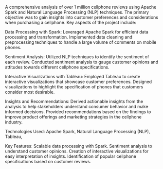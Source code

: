 A comprehensive analysis of over 1 million cellphone reviews using Apache Spark and Natural Language Processing (NLP) techniques. The primary objective was to gain insights into customer preferences and considerations when purchasing a cellphone. Key aspects of the project include:

Data Processing with Spark:
Leveraged Apache Spark for efficient data processing and transformation.
Implemented data cleaning and preprocessing techniques to handle a large volume of comments on mobile phones.

Sentiment Analysis:
Utilized NLP techniques to identify the sentiment of each review.
Conducted sentiment analysis to gauge customer opinions and attitudes towards different cellphone specifications.

Interactive Visualizations with Tableau:
Employed Tableau to create interactive visualizations that showcase customer preferences.
Designed visualizations to highlight the specification of phones that customers consider most desirable.

Insights and Recommendations:
Derived actionable insights from the analysis to help stakeholders understand consumer behavior and make informed decisions.
Provided recommendations based on the findings to improve product offerings and marketing strategies in the cellphone industry.

Technologies Used:
Apache Spark,
Natural Language Processing (NLP),
Tableau,

Key Features:
Scalable data processing with Spark.
Sentiment analysis to understand customer opinions.
Creation of interactive visualizations for easy interpretation of insights.
Identification of popular cellphone specifications based on customer reviews.
